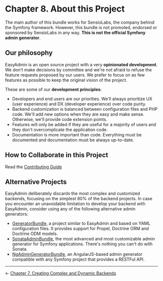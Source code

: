 Chapter 8. About this Project
=============================

The main author of this bundle works for SensioLabs, the company behind the
Symfony framework. However, this bundle is not promoted, endorsed or sponsored
by SensioLabs in any way. **This is not the official Symfony admin generator**.

Our philosophy
--------------

EasyAdmin is an open source project with a very **opinionated development**. We
don't make decisions by committee and we're not afraid to refuse the feature
requests proposed by our users. We prefer to focus on as few features as
possible to keep the original vision of the project.

These are some of our **development principles**:

  * Developers and end users are our priorities. We'll always prioritize
    UX (user experience) and DX (developer experience) over code purity.
  * Backend customization is balanced between configuration files and PHP code.
    We'll add new options when they are easy and make sense. Otherwise, we'll
    provide code extension points.
  * Features will only be added if they are useful for a majority of users and
    they don't overcomplicate the application code.
  * Documentation is more important than code. Everything must be documented
    and documentation must be always up-to-date.

How to Collaborate in this Project
----------------------------------

Read the [Contributing Guide](../../../.github/CONTRIBUTING.md)

Alternative Projects
--------------------

EasyAdmin deliberately discards the most complex and customized backends,
focusing on the simplest 80% of the backend projects. In case you encounter an
unavoidable limitation to develop your backend with EasyAdmin, consider using
any of the following alternative admin generators:

  * [GeneratorBundle](https://github.com/symfony2admingenerator/GeneratorBundle),
    a project similar to EasyAdmin and based on YAML configuration files. It
    provides support for Propel, Doctrine ORM and Doctrine ODM models.
  * [SonataAdminBundle](https://github.com/sonata-project/SonataAdminBundle),
    the most advanced and most customizable admin generator for Symfony
    applications. There's nothing you can't do with Sonata.
  * [NgAdminGeneratorBundle](https://github.com/marmelab/NgAdminGeneratorBundle),
    an AngularJS-based admin generator compatible with any Symfony project
    that provides a RESTFul API.

-------------------------------------------------------------------------------

&larr; [Chapter 7. Creating Complex and Dynamic Backends](7-complex-dynamic-backends.md)
